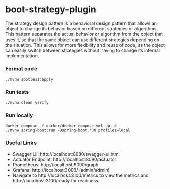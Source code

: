 # boot-strategy-plugin

The strategy design pattern is a behavioral design pattern that allows an object to change its behavior based on different strategies or algorithms. This pattern separates the actual behavior or algorithm from the object that uses it, so that the same object can use different strategies depending on the situation. This allows for more flexibility and reuse of code, as the object can easily switch between strategies without having to change its internal implementation.

### Format code

```shell
./mvnw spotless:apply
```

### Run tests

```shell
./mvnw clean verify
```

### Run locally

```shell
docker-compose -f docker/docker-compose.yml up -d
./mvnw spring-boot:run -Dspring-boot.run.profiles=local
```

### Useful Links
* Swagger UI: http://localhost:8080/swagger-ui.html
* Actuator Endpoint: http://localhost:8080/actuator
* Prometheus: http://localhost:9090/graph
* Grafana: http://localhost:3000/ (admin/admin)
* Navigate to http://localhost:3100/metrics to view the metrics and http://localhost:3100/ready for readiness.
